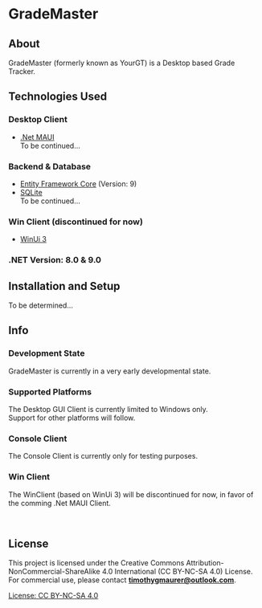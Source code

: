 # GradeMaster
###

## About
GradeMaster (formerly known as YourGT) is a Desktop based Grade Tracker.

## Technologies Used
### Desktop Client
- [.Net MAUI](https://dotnet.microsoft.com/en-us/apps/maui) <br>
To be continued...

### Backend & Database
- [Entity Framework Core](https://learn.microsoft.com/de-de/ef/core/) (Version: 9)
- [SQLite](https://sqlite.org/) <br>
To be continued...

### Win Client (discontinued for now)
- [WinUi 3](https://learn.microsoft.com/de-de/windows/apps/winui/winui3/) <br>
<!--(FluentUi) <br> -->

### .NET Version: 8.0 & 9.0

## Installation and Setup
To be determined...

## Info
### Development State
GradeMaster is currently in a very early developmental state. <br>

### Supported Platforms
The Desktop GUI Client is currently limited to Windows only. <br>
Support for other platforms will follow.

### Console Client
The Console Client is currently only for testing purposes.

### Win Client
The WinClient (based on WinUi 3) will be discontinued for now, in favor of the comming .Net MAUI Client.


<br>


## License
This project is licensed under the Creative Commons Attribution-NonCommercial-ShareAlike 4.0 International (CC BY-NC-SA 4.0) License. For commercial use, please contact **[timothygmaurer@outlook.com](mailto:timothygmaurer@outlook.com)**.

[License: CC BY-NC-SA 4.0](https://creativecommons.org/licenses/by-nc-sa/4.0/)
